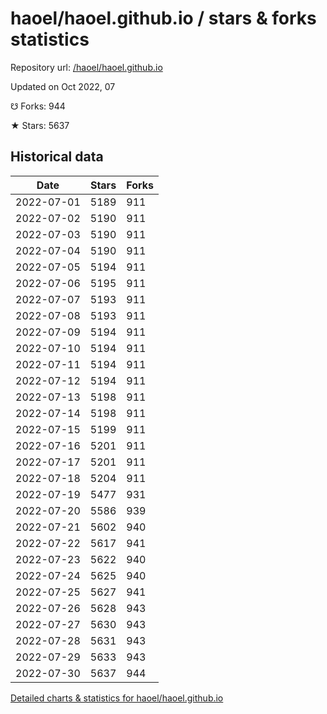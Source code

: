 # haoel/haoel.github.io / stars & forks statistics

Repository url: [/haoel/haoel.github.io](https://github.com/haoel/haoel.github.io)

Updated on Oct 2022, 07

☋ Forks: 944

★ Stars: 5637

## Historical data
| Date | Stars | Forks |
|------|-------|-------|
| 2022-07-01 | 5189 | 911 | 
| 2022-07-02 | 5190 | 911 | 
| 2022-07-03 | 5190 | 911 | 
| 2022-07-04 | 5190 | 911 | 
| 2022-07-05 | 5194 | 911 | 
| 2022-07-06 | 5195 | 911 | 
| 2022-07-07 | 5193 | 911 | 
| 2022-07-08 | 5193 | 911 | 
| 2022-07-09 | 5194 | 911 | 
| 2022-07-10 | 5194 | 911 | 
| 2022-07-11 | 5194 | 911 | 
| 2022-07-12 | 5194 | 911 | 
| 2022-07-13 | 5198 | 911 | 
| 2022-07-14 | 5198 | 911 | 
| 2022-07-15 | 5199 | 911 | 
| 2022-07-16 | 5201 | 911 | 
| 2022-07-17 | 5201 | 911 | 
| 2022-07-18 | 5204 | 911 | 
| 2022-07-19 | 5477 | 931 | 
| 2022-07-20 | 5586 | 939 | 
| 2022-07-21 | 5602 | 940 | 
| 2022-07-22 | 5617 | 941 | 
| 2022-07-23 | 5622 | 940 | 
| 2022-07-24 | 5625 | 940 | 
| 2022-07-25 | 5627 | 941 | 
| 2022-07-26 | 5628 | 943 | 
| 2022-07-27 | 5630 | 943 | 
| 2022-07-28 | 5631 | 943 | 
| 2022-07-29 | 5633 | 943 | 
| 2022-07-30 | 5637 | 944 | 


[Detailed charts & statistics for haoel/haoel.github.io](https://reviewgithub.com/rep/haoel/haoel.github.io)
